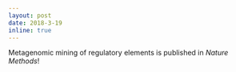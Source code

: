 ```yaml
---
layout: post
date: 2018-3-19
inline: true
---
```


Metagenomic mining of regulatory elements is published in <i>Nature Methods</i>!